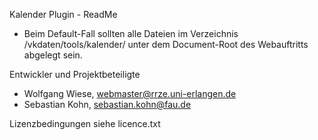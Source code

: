 Kalender Plugin - ReadMe


* Beim Default-Fall sollten alle Dateien im Verzeichnis /vkdaten/tools/kalender/ unter dem Document-Root
  des Webauftritts abgelegt sein.

Entwickler und Projektbeteiligte
- Wolfgang Wiese, webmaster@rrze.uni-erlangen.de 
- Sebastian Kohn, sebastian.kohn@fau.de

Lizenzbedingungen siehe licence.txt